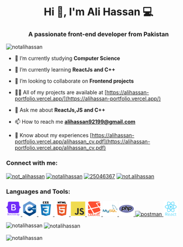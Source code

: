 <h1 align="center">Hi 👋, I'm Ali Hassan 💻</h1>
<h3 align="center">A passionate front-end developer from Pakistan</h3>

<p align="left"> <img src="https://komarev.com/ghpvc/?username=notalihassan&label=Profile%20views&color=0e75b6&style=flat" alt="notalihassan" /> </p>

- 🔭 I’m currently studying **Computer Science**

- 🌱 I’m currently learning **ReactJs and C++**

- 👯 I’m looking to collaborate on **Frontend projects**

- 👨‍💻 All of my projects are available at [https://alihassan-portfolio.vercel.app/](https://alihassan-portfolio.vercel.app/)

- 💬 Ask me about **ReactJs,JS and C++**

- 📫 How to reach me **alihassan92199@gmail.com**

- 📄 Know about my experiences [https://alihassan-portfolio.vercel.app/alihassan_cv.pdf](https://alihassan-portfolio.vercel.app/alihassan_cv.pdf)

<h3 align="left">Connect with me:</h3>
<p align="left">
<a href="https://twitter.com/not_alihassan" target="blank"><img align="center" src="https://raw.githubusercontent.com/rahuldkjain/github-profile-readme-generator/master/src/images/icons/Social/twitter.svg" alt="not_alihassan" height="30" width="40" /></a>
<a href="https://linkedin.com/in/notalihassan" target="blank"><img align="center" src="https://raw.githubusercontent.com/rahuldkjain/github-profile-readme-generator/master/src/images/icons/Social/linked-in-alt.svg" alt="notalihassan" height="30" width="40" /></a>
<a href="https://stackoverflow.com/users/25046367" target="blank"><img align="center" src="https://raw.githubusercontent.com/rahuldkjain/github-profile-readme-generator/master/src/images/icons/Social/stack-overflow.svg" alt="25046367" height="30" width="40" /></a>
<a href="https://instagram.com/not.alihassan" target="blank"><img align="center" src="https://raw.githubusercontent.com/rahuldkjain/github-profile-readme-generator/master/src/images/icons/Social/instagram.svg" alt="not.alihassan" height="30" width="40" /></a>
</p>

<h3 align="left">Languages and Tools:</h3>
<p align="left"> <a href="https://getbootstrap.com" target="_blank" rel="noreferrer"> <img src="https://raw.githubusercontent.com/devicons/devicon/master/icons/bootstrap/bootstrap-plain-wordmark.svg" alt="bootstrap" width="40" height="40"/> </a> <a href="https://www.w3schools.com/cpp/" target="_blank" rel="noreferrer"> <img src="https://raw.githubusercontent.com/devicons/devicon/master/icons/cplusplus/cplusplus-original.svg" alt="cplusplus" width="40" height="40"/> </a> <a href="https://www.w3schools.com/css/" target="_blank" rel="noreferrer"> <img src="https://raw.githubusercontent.com/devicons/devicon/master/icons/css3/css3-original-wordmark.svg" alt="css3" width="40" height="40"/> </a> <a href="https://www.w3.org/html/" target="_blank" rel="noreferrer"> <img src="https://raw.githubusercontent.com/devicons/devicon/master/icons/html5/html5-original-wordmark.svg" alt="html5" width="40" height="40"/> </a> <a href="https://developer.mozilla.org/en-US/docs/Web/JavaScript" target="_blank" rel="noreferrer"> <img src="https://raw.githubusercontent.com/devicons/devicon/master/icons/javascript/javascript-original.svg" alt="javascript" width="40" height="40"/> </a> <a href="https://laravel.com/" target="_blank" rel="noreferrer"> <img src="https://raw.githubusercontent.com/devicons/devicon/master/icons/laravel/laravel-plain-wordmark.svg" alt="laravel" width="40" height="40"/> </a> <a href="https://www.mysql.com/" target="_blank" rel="noreferrer"> <img src="https://raw.githubusercontent.com/devicons/devicon/master/icons/mysql/mysql-original-wordmark.svg" alt="mysql" width="40" height="40"/> </a> <a href="https://www.php.net" target="_blank" rel="noreferrer"> <img src="https://raw.githubusercontent.com/devicons/devicon/master/icons/php/php-original.svg" alt="php" width="40" height="40"/> </a> <a href="https://postman.com" target="_blank" rel="noreferrer"> <img src="https://www.vectorlogo.zone/logos/getpostman/getpostman-icon.svg" alt="postman" width="40" height="40"/> </a> <a href="https://reactjs.org/" target="_blank" rel="noreferrer"> <img src="https://raw.githubusercontent.com/devicons/devicon/master/icons/react/react-original-wordmark.svg" alt="react" width="40" height="40"/> </a> </p>

<p><img align="left" src="https://github-readme-stats.vercel.app/api/top-langs?username=notalihassan&show_icons=true&locale=en&layout=compact" alt="notalihassan" /></p>

<p>&nbsp;<img align="center" src="https://github-readme-stats.vercel.app/api?username=notalihassan&show_icons=true&locale=en" alt="notalihassan" /></p>

<p><img align="center" src="https://github-readme-streak-stats.herokuapp.com/?user=notalihassan&" alt="notalihassan" /></p>
